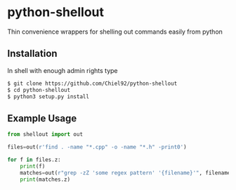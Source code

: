 # python-shellout
Thin convenience wrappers for shelling out commands easily from python

## Installation

In shell with enough admin rights type

```bash
$ git clone https://github.com/Chiel92/python-shellout
$ cd python-shellout
$ python3 setup.py install
```

## Example Usage

```python
from shellout import out

files=out(r'find . -name "*.cpp" -o -name "*.h" -print0')

for f in files.z:
    print(f)
    matches=out(r"grep -zZ 'some regex pattern' '{filename}'", filename=f)
    print(matches.z)
```
